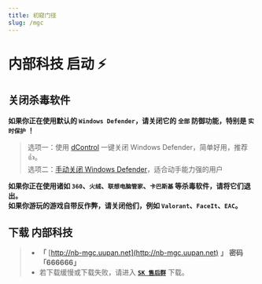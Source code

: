 ```yaml
---
title: 初窥门径
slug: /mgc
---
```


<head>
  <meta charset="utf-8" />
  <meta name="description" content="Mgc 官方教程，最全面的 Mgc 中文参考文档。"/>
  <meta name="keywords" content=",Mgc,原神内部科技,Genshin,原神辅助,原神外挂"/>
  <meta name="author" content="Mgc,原神内部科技,Genshin,原神辅助,原神外挂"/>
</head>

# 内部科技 启动 ⚡ 

## 关闭杀毒软件

**如果你正在使用默认的 `Windows Defender`，请关闭它的 `全部` 防御功能，特别是 `实时保护` ！**

>选项一：使用 [dControl](https://scrkit.com/uploads/dControl.zip) 一键关闭 Windows Defender，简单好用，推荐👍。  
>选项二：[手动关闭 Windows Defender](https://zhuanlan.zhihu.com/p/430289825)，适合动手能力强的用户

**如果你正在使用诸如 `360`、`火绒`、`联想电脑管家`、`卡巴斯基` 等杀毒软件，请将它们退出。**  
**如果你游玩的游戏自带反作弊，请关闭他们，例如 `Valorant`、`FaceIt`、`EAC`。**

## 下载 内部科技

> + **「** [http://nb-mgc.uupan.net](http://nb-mgc.uupan.net) **」** **密码「666666」**
> + 若下载缓慢或下载失败，请进入 [**`SK 售后群`**](https://scrkit.com/qqgroup) 下载。